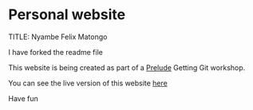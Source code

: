 # Personal website 

TITLE: Nyambe Felix Matongo

I have forked the readme file

This website is being created as part of a [Prelude](https://prelude.tech/) Getting Git workshop.

You can see the live version of this website [here](https://github.com/felixcodedhere/Personal-website.git) 

Have fun